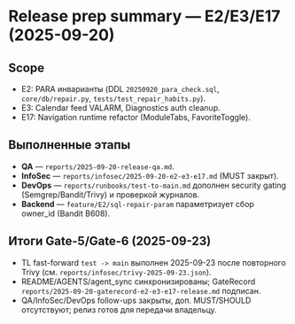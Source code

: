 # Release prep summary — E2/E3/E17 (2025-09-20)

## Scope
- E2: PARA инварианты (DDL `20250920_para_check.sql`, `core/db/repair.py`, `tests/test_repair_habits.py`).
- E3: Calendar feed VALARM, Diagnostics auth cleanup.
- E17: Navigation runtime refactor (ModuleTabs, FavoriteToggle).

## Выполненные этапы
- **QA** — `reports/2025-09-20-release-qa.md`.
- **InfoSec** — `reports/infosec/2025-09-20-e2-e3-e17.md` (MUST закрыт).
- **DevOps** — `reports/runbooks/test-to-main.md` дополнен security gating (Semgrep/Bandit/Trivy) и проверкой журналов.
- **Backend** — `feature/E2/sql-repair-param` параметризует сбор owner_id (Bandit B608).

## Итоги Gate-5/Gate-6 (2025-09-23)
- TL fast-forward `test -> main` выполнен 2025-09-23 после повторного Trivy (см. `reports/infosec/trivy-2025-09-23.json`).
- README/AGENTS/agent_sync синхронизированы; GateRecord `reports/2025-09-20-gaterecord-e2-e3-e17-release.md` подписан.
- QA/InfoSec/DevOps follow-ups закрыты, доп. MUST/SHOULD отсутствуют; релиз готов для передачи владельцу.
